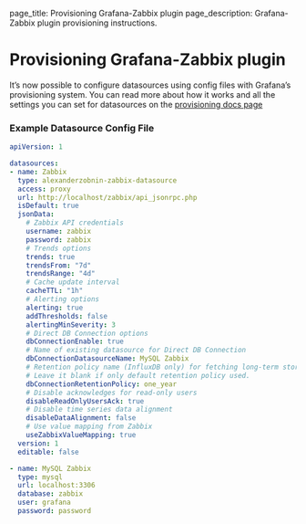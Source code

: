 page_title: Provisioning Grafana-Zabbix plugin
page_description: Grafana-Zabbix plugin provisioning instructions.

# Provisioning Grafana-Zabbix plugin

It’s now possible to configure datasources using config files with Grafana’s provisioning system. You can read more about how it works and all the settings you can set for datasources on the [provisioning docs page](http://docs.grafana.org/administration/provisioning/#datasources)

### Example Datasource Config File

```yaml
apiVersion: 1

datasources:
- name: Zabbix
  type: alexanderzobnin-zabbix-datasource
  access: proxy
  url: http://localhost/zabbix/api_jsonrpc.php
  isDefault: true
  jsonData:
    # Zabbix API credentials
    username: zabbix
    password: zabbix
    # Trends options
    trends: true
    trendsFrom: "7d"
    trendsRange: "4d"
    # Cache update interval
    cacheTTL: "1h"
    # Alerting options
    alerting: true
    addThresholds: false
    alertingMinSeverity: 3
    # Direct DB Connection options
    dbConnectionEnable: true
    # Name of existing datasource for Direct DB Connection
    dbConnectionDatasourceName: MySQL Zabbix
    # Retention policy name (InfluxDB only) for fetching long-term stored data.
    # Leave it blank if only default retention policy used.
    dbConnectionRetentionPolicy: one_year
    # Disable acknowledges for read-only users
    disableReadOnlyUsersAck: true
    # Disable time series data alignment
    disableDataAlignment: false
    # Use value mapping from Zabbix
    useZabbixValueMapping: true
  version: 1
  editable: false

- name: MySQL Zabbix
  type: mysql
  url: localhost:3306
  database: zabbix
  user: grafana
  password: password
```
